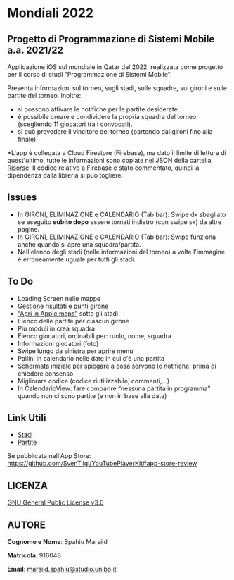 # Mondiali 2022

## Progetto di Programmazione di Sistemi Mobile a.a. 2021/22
Applicazione iOS sul mondiale in Qatar del 2022, realizzata come progetto per il corso di studi "Programmazione di Sistemi Mobile".

Presenta informazioni sul torneo, sugli stadi, sulle squadre, sui gironi e sulle partite del torneo. Inoltre:
* si possono attivare le notifiche per le partite desiderate.
* è possibile creare e condividere la propria squadra del torneo (scegliendo 11 giocatori tra i convocati).
* si può prevedere il vincitore del torneo (partendo dai gironi fino alla finale).

*L'app è collegata a Cloud Firestore (Firebase), ma dato il limite di letture di quest'ultimo, tutte le informazioni sono copiate nei JSON della cartella [Risorse](https://github.com/marsild/Mondiali2022/tree/main/Mondiali%202022/Mondiali%202022/Resources). Il codice relativo a Firebase è stato commentato, quindi la dipendenza dalla libreria si può togliere.

## Issues
- In GIRONI, ELIMINAZIONE e CALENDARIO (Tab bar): Swipe dx sbagliato se eseguito **subito dopo** essere tornati indietro (con swipe sx) da altre pagine.
- In GIRONI, ELIMINAZIONE e CALENDARIO (Tab bar): Swipe funziona anche quando si apre una squadra/partita.
- Nell'elenco degli stadi (nelle informazioni del torneo) a volte l'immagine è erroneamente uguale per tutti gli stadi.

## To Do
- Loading Screen nelle mappe
- Gestione risultati e punti girone
- [“Apri in Apple maps”](https://codewithchris.com/swiftui/swiftui-apple-maps/) sotto gli stadi
- Elenco delle partite per ciascun girone 
- Più moduli in crea squadra
- Elenco giocatori, ordinabili per: ruolo, nome, squadra
- Informazioni giocatori (foto)
- Swipe lungo da sinistra per aprire menù
- Pallini in calendario nelle date in cui c'è una partita
- Schermata iniziale per spiegare a cosa servono le notifiche, prima di chiedere consenso
- Migliorare codice (codice riutilizzabile, commenti,...)
- In CalendarioView: fare comparire “nessuna partita in programma” quando non ci sono partite (e non in base alla data)

## Link Utili
- [Stadi](https://www.fifa.com/fifaplus/en/cat/4b0QLgOgdGrLB0IhsNHSV1)
- [Partite](https://digitalhub.fifa.com/m/6a616c6cf19bc57a/original/FWC-2022-Match-Schedule.pdf)


Se pubblicata nell'App Store: https://github.com/SvenTiigi/YouTubePlayerKit#app-store-review 

## LICENZA
[GNU General Public License v3.0](https://github.com/marsild/Mondiali2022/blob/main/LICENSE)

## AUTORE
**Cognome e Nome**: Spahiu Marsild

**Matricola**: 916048

**Email**: marsild.spahiu@studio.unibo.it

